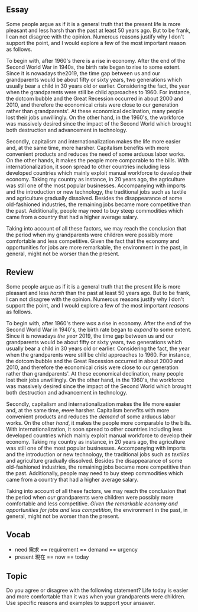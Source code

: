 ## Essay
Some people argue as if it is a general truth that the present life is more pleasant and less harsh than the past at least 50 years ago. But to be frank, I can not disagree with the opinion. Numerous reasons justify why I don't support the point, and I would explore a few of the most important reason as follows.

To begin with, after 1960's there is a rise in economy. After the end of the Second World War in 1940s, the birth rate began to rise to some extent. Since it is nowadays the2019, the time gap between us and our grandparents would be about fifty or sixty years, two generations which usually bear a child in 30 years old or earlier. Considering the fact, the year when the grandparents were still be child approaches to 1960. For instance, the dotcom bubble and the Great Recession occurred in about 2000 and 2010, and therefore the economical crisis were close to our generation rather than grandparents'. At these economical declination, many people lost their jobs unwillingly. On the other hand, in the 1960's, the workforce was massively desired since the impact of the Second World which brought both destruction and advancement in technology.

Secondly, capitalism and internationalization makes the life more easier and, at the same time, more harsher. Capitalism benefits with more convenient products and reduces the need of some arduous labor works. On the other hands, it makes the people more comparable to the bills. With internationalization, it soon spread to other countries including less developed countries which mainly exploit manual workforce to develop their economy. Taking my country as instance, in 20 years ago, the agriculture was still one of the most popular businesses. Accompanying with imports and the introduction or new technology, the traditional jobs such as textile and agriculture gradually dissolved. Besides the disappearance of some old-fashioned industries, the remaining jobs became more competitive than the past. Additionally, people may need to buy steep commodities which came from a country that had a higher average salary.

Taking into account of all these factors, we may reach the conclusion that the period when my grandparents were children were possibly more comfortable and less competitive. Given the fact that the economy and opportunities for jobs are more remarkable, the environment in the past, in general, might not be worser than the present.

## Review
Some people argue as if it is a general truth that the present life is more pleasant and less *harsh* than the past at least 50 years ago. But to be frank, I can not disagree with the opinion. Numerous reasons justify why I don't support the point, and I would explore a few of the most important *reasons* as follows.

To begin with, after 1960's there *was* a rise in economy. After the end of the Second World War in 1940's, the birth rate began to *expand* to some extent. Since it is nowadays *the year* 2019, the time gap between us and our grandparents would be about fifty or sixty years, two generations which usually bear a child in 30 years old or earlier. Considering the fact, the year when the grandparents were still be child approaches to 1960. For instance, the dotcom bubble and the Great Recession occurred in about 2000 and 2010, and therefore the economical crisis were close to our generation rather than grandparents'. At these economical declination, many people lost their jobs unwillingly. On the other hand, in the 1960's, the workforce was massively desired since the impact of the Second World which brought both destruction and advancement in technology.

Secondly, capitalism and internationalization makes the life more easier and, at the same time, *~~more~~* harsher. Capitalism benefits with more convenient products and reduces the *demand* of some arduous labor works. On the other *hand*, it makes the people more comparable to the bills. With internationalization, it soon spread to other countries including less developed countries which mainly exploit manual workforce to develop their economy. Taking my country as instance, in 20 years ago, the agriculture was still one of the most popular businesses. Accompanying with imports and the introduction or new technology, the traditional jobs such as *textiles* and agriculture gradually dissolved. Besides the disappearance of some old-fashioned industries, the remaining jobs became more competitive than the past. Additionally, people may need to buy steep commodities which came from a country that had a higher average salary.

Taking into account of all these factors, we may reach the conclusion that the period when *our* grandparents were children were possibly more comfortable and less competitive. *Given the remarkable economy and opportunities for jobs and less competition*, the environment in the past, in general, might not be worser than the present.

## Vocab
- need 需求 == requirement == demand == urgency
- present 現在 == now == today 

## Topic
Do you agree or disagree with the following statement?
Life today is easier and more comfortable than it was when your grandparents were children.
Use specific reasons and examples to support your ansawer.